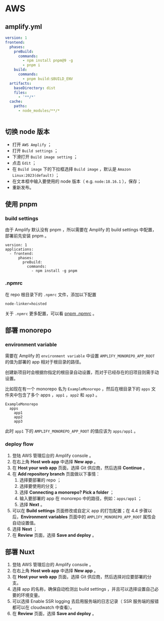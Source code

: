 # AWS

## amplify.yml

``` yaml
version: 1
frontend:
  phases:
    preBuild:
      commands:
        - npm install pnpm@9 -g
        - pnpm i
    build:
      commands:
        - pnpm build:$BUILD_ENV
  artifacts:
    baseDirectory: dist
    files:
      - '**/*'
  cache:
    paths:
      - node_modules/**/*
      
```



## 切换 node 版本

- 打开 `AWS Amplify` ；
-  打开 `Build settings` ；
- 下滑打开 `Build image setting` ；
- 点击 `Edit` ；
- 在 `Build image` 下的下拉框选择 `Build image` ，默认是 `Amazon Linux:2023(default)` ；
- 在文本框中输入要使用的 node 版本（ e.g. `node:18.16.1` ），保存；
- 重新发布。



## 使用 pnpm

### build settings

由于 Amplify 默认没有 pnpm ，所以需要在 Amplify 的 build settings 中配置，部署前先安装 pnpm 。

``` 
version: 1
applications:
  - frontend:
      phases:
        preBuild:
          commands:
            - npm install -g pnpm
```



### .npmrc

在 repo 根目录下的  `.npmrc` 文件，添加以下配置

``` 
node-linker=hoisted
```

关于 `.npmrc` 更多配置，可以看 [pnpm .npmrc](https://pnpm.io/next/npmrc) 。



## 部署 monorepo

### environment variable

需要在 Amplify 的 `environment variable` 中设置 `AMPLIFY_MONOREPO_APP_ROOT` 的值为部署的 app 相对于根目录的路径。

创建新项目时会根据你指定的根目录自动设置，而对于已经存在的旧项目则需手动设置。

比如现在有一个 monorepo 名为 `ExampleMonorepo` ，然后在根目录下的 `apps` 文件夹中包含了多个 apps ，`app1` ，`app2` 和  `app3` 。

``` 
ExampleMonorepo
  apps
    app1
    app2
    app3
```

此时 `app1` 下的  `AMPLIFY_MONOREPO_APP_ROOT` 的值应该为 `apps/app1` 。



### deploy flow

1. 登陆 AWS 管理后台的 Amplify console 。
2. 在右上角 **Host web app** 中选择 **New app** 。
3. 在 **Host your web app** 页面，选择 Git 供应商，然后选择 **Continue** 。
4. 在 **Add repository branch** 页面做以下事情：
   1. 选择要部署的 repo ；
   2. 选择要使用的分支；
   3. 选择 **Connecting a monorepo? Pick a folder** ；
   4. 输入要部署的 app 在 monorepo 中的路径，例如：`apps/app1` ；
   5. 选择 **Next** 。
5. 可以在 **Build settings** 页面修改或自定义 app 的打包配置；在 4.4 步骤以后，**Environment variables** 页面中的 `AMPLIFY_MONOREPO_APP_ROOT` 属性会自动设置值。
6. 选择 **Next** ；
7. 在 **Review** 页面，选择 **Save and deploy** 。



## 部署 Nuxt

1. 登陆 AWS 管理后台的 Amplify console 。
2. 在右上角 **Host web app** 中选择 **New app** 。
3. 在 **Host your web app** 页面，选择 Git 供应商，然后选择对应要部署的分支。
4. 选择 app 的名称，确保自动检测出 build settings ，并且可以选择设置自己必要的环境变量。
5. 可以选择 Enable SSR logging 去启用服务端的日志记录（ SSR 服务端的报错都可以在 cloudwatch 中查看）。
6. 在 **Review** 页面，选择 **Save and deploy** 。
